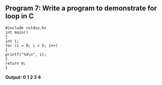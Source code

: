 ## Program 7: Write a program to demonstrate for loop in C
```
#include <stdio.h>
int main() 
{
int i;
for (i = 0; i < 5; i++) 
{
printf("%d\n", i);
}
return 0;
}
```
**Output:
0
1
2
3
4**
